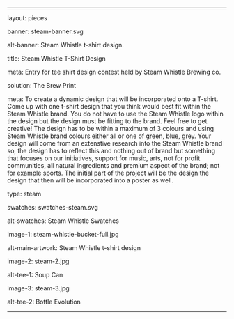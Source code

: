 ---

layout: pieces

banner: steam-banner.svg

alt-banner: Steam Whistle t-shirt design.

title: Steam Whistle T-Shirt Design

meta: Entry for tee shirt design contest held by Steam Whistle Brewing co.

solution: The Brew Print

meta: To create a dynamic design that will be incorporated onto a T-shirt. Come up with one t-shirt design that you think would best fit within the Steam Whistle brand. You do not have to use the Steam Whistle logo within the design but the design must be fitting to the brand. Feel free to get creative! The design has to be within a maximum of 3 colours and using Steam Whistle brand colours either all or one of green, blue, grey. Your design will come from an extenstive research into the Steam Whistle brand so, the design has to reflect this and nothing out of brand but something that focuses on our initiatives, support for music, arts, not for profit communities, all natural ingredients and premium aspect of the brand; not for example sports. The initial part of the project will be the design the design that then will be incorporated into a poster as well.

type: steam

swatches: swatches-steam.svg

alt-swatches: Steam Whistle Swatches

image-1: steam-whistle-bucket-full.jpg

alt-main-artwork: Steam Whistle t-shirt design

image-2: steam-2.jpg

alt-tee-1: Soup Can

image-3: steam-3.jpg

alt-tee-2: Bottle Evolution

---